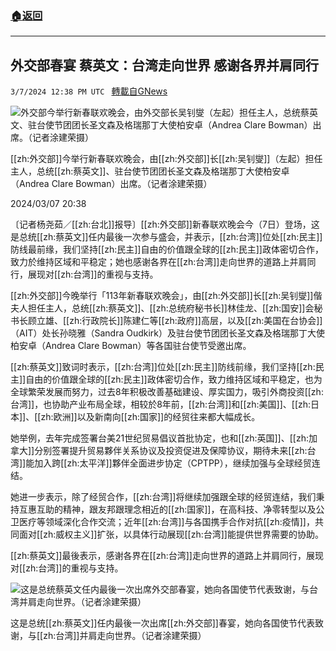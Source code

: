 ###  [:house:返回](README.md)
---


## 外交部春宴 蔡英文：台湾走向世界 感谢各界并肩同行
`3/7/2024 12:38 PM UTC ` [轉載自GNews](https://gnews.org/articles/2374160)

![外交部今举行新春联欢晚会，由外交部长吴钊燮（左起）担任主人，总统蔡英文、驻台使节团团长圣文森及格瑞那丁大使柏安卓（Andrea Clare Bowman）出席。（记者涂建荣摄）](https://img.ltn.com.tw/Upload/news/600/2024/03/07/4600792_1_1.jpg "外交部今举行新春联欢晚会，由外交部长吴钊燮（左起）担任主人，总统蔡英文、驻台使节团团长圣文森及格瑞那丁大使柏安卓（Andrea Clare Bowman）出席。（记者涂建荣摄）")

[[zh:外交部]]今举行新春联欢晚会，由[[zh:外交部]]长[[zh:吴钊燮]]（左起）担任主人，总统[[zh:蔡英文]]、驻台使节团团长圣文森及格瑞那丁大使柏安卓（Andrea Clare Bowman）出席。（记者涂建荣摄）

2024/03/07 20:38

〔记者杨尧茹／[[zh:台北]]报导〕[[zh:外交部]]新春联欢晚会今（7日）登场，这是总统[[zh:蔡英文]]任内最後一次参与盛会，并表示，[[zh:台湾]]位处[[zh:民主]]防线最前缘，我们坚持[[zh:民主]]自由的价值跟全球的[[zh:民主]]政体密切合作，致力於维持区域和平稳定；她也感谢各界在[[zh:台湾]]走向世界的道路上并肩同行，展现对[[zh:台湾]]的重视与支持。

[[zh:外交部]]今晚举行「113年新春联欢晚会」，由[[zh:外交部]]长[[zh:吴钊燮]]偕夫人担任主人，总统[[zh:蔡英文]]、[[zh:总统府秘书长]]林佳龙、[[zh:国安]]会秘书长顾立雄、[[zh:行政院长]]陈建仁等[[zh:政府]]高层，以及[[zh:美国在台协会]]（AIT）处长孙晓雅（Sandra Oudkirk）及驻台使节团团长圣文森及格瑞那丁大使柏安卓（Andrea Clare Bowman）等各国驻台使节受邀出席。

[[zh:蔡英文]]致词时表示，[[zh:台湾]]位处[[zh:民主]]防线前缘，我们坚持[[zh:民主]]自由的价值跟全球的[[zh:民主]]政体密切合作，致力维持区域和平稳定，也为全球繁荣发展而努力，过去8年积极改善基础建设、厚实国力，吸引外商投资[[zh:台湾]]，也协助产业布局全球，相较於8年前，[[zh:台湾]]和[[zh:美国]]、[[zh:日本]]、[[zh:欧洲]]以及新南向[[zh:国家]]的经贸往来都大幅成长。

她举例，去年完成签署台美21世纪贸易倡议首批协定，也和[[zh:英国]]、[[zh:加拿大]]分别签署提升贸易夥伴关系协议及投资促进及保障协议，期待未来[[zh:台湾]]能加入跨[[zh:太平洋]]夥伴全面进步协定（CPTPP），继续加强与全球经贸连结。

她进一步表示，除了经贸合作，[[zh:台湾]]将继续加强跟全球的经贸连结，我们秉持互惠互助的精神，跟友邦跟理念相近的[[zh:国家]]，在高科技、净零转型以及公卫医疗等领域深化合作交流；近年[[zh:台湾]]与各国携手合作对抗[[zh:疫情]]，共同面对[[zh:威权主义]]扩张，以具体行动展现[[zh:台湾]]能提供世界需要的协助。

[[zh:蔡英文]]最後表示，感谢各界在[[zh:台湾]]走向世界的道路上并肩同行，展现对[[zh:台湾]]的重视与支持。

![这是总统蔡英文任内最後一次出席外交部春宴，她向各国使节代表致谢，与台湾并肩走向世界。（记者涂建荣摄）](https://img.ltn.com.tw/Upload/news/600/2024/03/07/4600792_2_1.jpg "这是总统蔡英文任内最後一次出席外交部春宴，她向各国使节代表致谢，与台湾并肩走向世界。（记者涂建荣摄）")

这是总统[[zh:蔡英文]]任内最後一次出席[[zh:外交部]]春宴，她向各国使节代表致谢，与[[zh:台湾]]并肩走向世界。（记者涂建荣摄）
